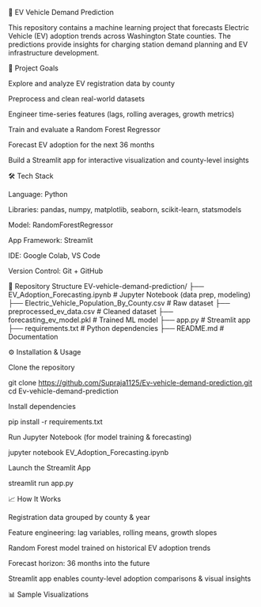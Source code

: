 🔋 EV Vehicle Demand Prediction

This repository contains a machine learning project that forecasts Electric Vehicle (EV) adoption trends across Washington State counties. The predictions provide insights for charging station demand planning and EV infrastructure development.

🎯 Project Goals

Explore and analyze EV registration data by county

Preprocess and clean real-world datasets

Engineer time-series features (lags, rolling averages, growth metrics)

Train and evaluate a Random Forest Regressor

Forecast EV adoption for the next 36 months

Build a Streamlit app for interactive visualization and county-level insights

🛠️ Tech Stack

Language: Python

Libraries: pandas, numpy, matplotlib, seaborn, scikit-learn, statsmodels

Model: RandomForestRegressor

App Framework: Streamlit

IDE: Google Colab, VS Code

Version Control: Git + GitHub

📂 Repository Structure
EV-vehicle-demand-prediction/
├── EV_Adoption_Forecasting.ipynb   # Jupyter Notebook (data prep, modeling)
├── Electric_Vehicle_Population_By_County.csv  # Raw dataset
├── preprocessed_ev_data.csv        # Cleaned dataset
├── forecasting_ev_model.pkl        # Trained ML model
├── app.py                          # Streamlit app
├── requirements.txt                # Python dependencies
├── README.md                       # Documentation

⚙️ Installation & Usage

Clone the repository

git clone https://github.com/Supraja1125/Ev-vehicle-demand-prediction.git
cd Ev-vehicle-demand-prediction


Install dependencies

pip install -r requirements.txt


Run Jupyter Notebook (for model training & forecasting)

jupyter notebook EV_Adoption_Forecasting.ipynb


Launch the Streamlit App

streamlit run app.py

📈 How It Works

Registration data grouped by county & year

Feature engineering: lag variables, rolling means, growth slopes

Random Forest model trained on historical EV adoption trends

Forecast horizon: 36 months into the future

Streamlit app enables county-level adoption comparisons & visual insights

📊 Sample Visualizations

